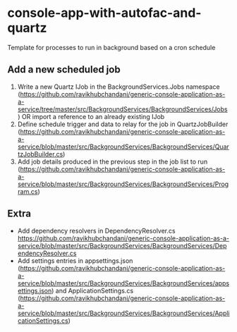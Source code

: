 # console-app-with-autofac-and-quartz 
Template for processes to run in background based on a cron schedule

## Add a new scheduled job
1. Write a new Quartz IJob in the BackgroundServices.Jobs namespace (https://github.com/ravikhubchandani/generic-console-application-as-a-service/tree/master/src/BackgroundServices/BackgroundServices/Jobs) OR import a reference to an already existing IJob
2. Define schedule trigger and data to relay for the job in QuartzJobBuilder (https://github.com/ravikhubchandani/generic-console-application-as-a-service/blob/master/src/BackgroundServices/BackgroundServices/QuartzJobBuilder.cs)
3. Add job details produced in the previous step in the job list to run (https://github.com/ravikhubchandani/generic-console-application-as-a-service/blob/master/src/BackgroundServices/BackgroundServices/Program.cs)

## Extra
* Add dependency resolvers in DependencyResolver.cs https://github.com/ravikhubchandani/generic-console-application-as-a-service/blob/master/src/BackgroundServices/BackgroundServices/DependencyResolver.cs
* Add settings entries in appsettings.json (https://github.com/ravikhubchandani/generic-console-application-as-a-service/blob/master/src/BackgroundServices/BackgroundServices/appsettings.json) and ApplicationSettings.cs (https://github.com/ravikhubchandani/generic-console-application-as-a-service/blob/master/src/BackgroundServices/BackgroundServices/ApplicationSettings.cs)
